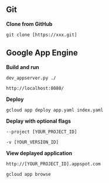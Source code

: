 ## Git
**Clone from GitHub**
```
git clone [https://xxx.git]
```

## Google App Engine
**Build and run**
```
dev_appserver.py ./
```
```
http://localhost:8080/
```

**Deploy**
```
gcloud app deploy app.yaml index.yaml
```

**Deplay with optional flags**
```
--project [YOUR_PROJECT_ID]
```
```
-v [YOUR_VERSION_ID]
```

**View deplayed application**
```
http://[YOUR_PROJECT_ID].appspot.com
```
```
gcloud app browse
```
